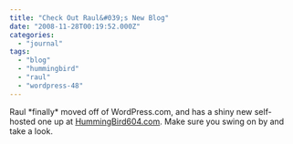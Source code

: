 ```yaml
---
title: "Check Out Raul&#039;s New Blog"
date: "2008-11-28T00:19:52.000Z"
categories: 
  - "journal"
tags: 
  - "blog"
  - "hummingbird"
  - "raul"
  - "wordpress-48"
---
```


Raul \*finally\* moved off of WordPress.com, and has a shiny new self-hosted one up at [HummingBird604.com](http://www.hummingbird604.com/). Make sure you swing on by and take a look.
